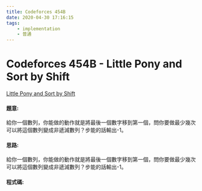 ```yaml
---
title: Codeforces 454B
date: 2020-04-30 17:16:15
tags:
    - implementation
    - 普通
---
```

# Codeforces 454B - Little Pony and Sort by Shift
[Little Pony and Sort by Shift](https://codeforces.com/problemset/problem/454/B)


#### 題意:
給你一個數列，你能做的動作就是將最後一個數字移到第一個，問你要做最少幾次可以將這個數列變成非遞減數列？步能的話輸出-1。
<!-- more -->
#### 思路:
給你一個數列，你能做的動作就是將最後一個數字移到第一個，問你要做最少幾次可以將這個數列變成非遞減數列？步能的話輸出-1。

#### 程式碼:
<script src="https://gist.github.com/Daviswww/a8cd8fe5c79e1c1ac22690e83aed27a7.js"></script>